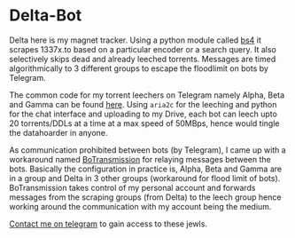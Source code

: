 # Delta-Bot
Delta here is my magnet tracker. Using a python module called [bs4](https://pypi.org/project/beautifulsoup4/) it scrapes 1337x.to based on a particular encoder or a search query. It also selectively skips dead and already leeched torrents. Messages are timed algorithmically to 3 different groups to escape the floodlimit on bots by Telegram. 

The common code for my torrent leechers on Telegram namely Alpha, Beta and Gamma can be found [here](https://github.com/Syzygianinfern0/Alpha-Bot). Using `aria2c` for the leeching and python for the chat interface and uploading to my Drive, each bot can leech upto 20 torrents/DDLs at a time at a max speed of 50MBps, hence would tingle the datahoarder in anyone.  

As communication prohibited between bots (by Telegram), I came up with a workaround named [BoTransmission](https://github.com/Syzygianinfern0/BoTransmission) for relaying messages between the bots. Basically the configuration in practice is, Alpha, Beta and Gamma are in a group and Delta in 3 other groups (workaround for flood limit of bots). BoTransmission takes control of my personal account and forwards messages from the scraping groups (from Delta) to the leech group hence working around the communication with my account being the medium. 

[Contact me on telegram](https://t.me/Syzygianinfern0) to gain access to these jewls.